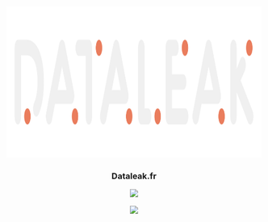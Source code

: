 <p align="center">
  <img src="https://raw.githubusercontent.com/dataleak-fr/datapress/main/svg/logo_full_without_slogan.svg" height="300px" />
</p>

<h3 align="center">
  Dataleak.fr
</h3>

<p align="center">
  <img src="https://readme-typing-svg.herokuapp.com/?lines=En%20mission;pour%20prévenir%20les%20usagers%20;lors%20d'une%20fuite%20de%20données;&font=Fira%20Code&center=true&width=440&height=45&color=f75c7e&vCenter=true&size=22">
</p>

<p align="center">
  <a href="https://discord.gg/9p99hGVzuK" alt="Discord" title="Dataleak.fr Discord server"><img src="https://img.shields.io/discord/895428811338944592?color=7289DA&logo=discord&logoColor=white&style=for-the-badge"/></a>
</p>
